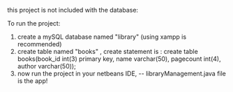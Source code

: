 this project is not included with the database:

To run the project:

1. create a mySQL database named "library" (using xampp is recommended)
2. create table named "books" , create statement is :
    create table books(book_id int(3) primary key, name varchar(50), pagecount int(4), author varchar(50));
3. now run the project in your netbeans IDE, -- libraryManagement.java file is the app!